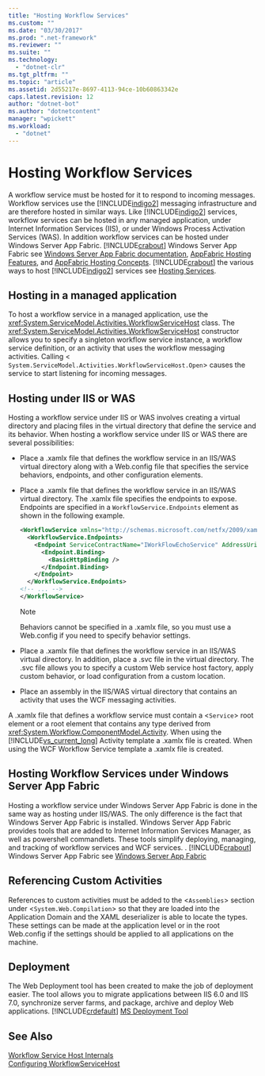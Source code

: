 ```yaml
---
title: "Hosting Workflow Services"
ms.custom: ""
ms.date: "03/30/2017"
ms.prod: ".net-framework"
ms.reviewer: ""
ms.suite: ""
ms.technology: 
  - "dotnet-clr"
ms.tgt_pltfrm: ""
ms.topic: "article"
ms.assetid: 2d55217e-8697-4113-94ce-10b60863342e
caps.latest.revision: 12
author: "dotnet-bot"
ms.author: "dotnetcontent"
manager: "wpickett"
ms.workload: 
  - "dotnet"
---
```

# Hosting Workflow Services
A workflow service must be hosted for it to respond to incoming messages. Workflow services use the [!INCLUDE[indigo2](../../../../includes/indigo2-md.md)] messaging infrastructure and are therefore hosted in similar ways. Like [!INCLUDE[indigo2](../../../../includes/indigo2-md.md)] services, workflow services can be hosted in any managed application, under Internet Information Services (IIS), or under Windows Process Activation Services (WAS). In addition workflow services can be hosted under Windows Server App Fabric. [!INCLUDE[crabout](../../../../includes/crabout-md.md)] Windows Server App Fabric see [Windows Server App Fabric documentation](http://go.microsoft.com/fwlink/?LinkId=193037), [AppFabric Hosting Features](http://go.microsoft.com/fwlink/?LinkId=196494), and [AppFabric Hosting Concepts](http://go.microsoft.com/fwlink/?LinkId=196495). [!INCLUDE[crabout](../../../../includes/crabout-md.md)] the various ways to host [!INCLUDE[indigo2](../../../../includes/indigo2-md.md)] services see [Hosting Services](../../../../docs/framework/wcf/hosting-services.md).  
  
## Hosting in a managed application  
 To host a workflow service in a managed application, use the <xref:System.ServiceModel.Activities.WorkflowServiceHost> class. The <xref:System.ServiceModel.Activities.WorkflowServiceHost> constructor allows you to specify a singleton workflow service instance, a workflow service definition, or an activity that uses the workflow messaging activities. Calling <<!--zz xref:System.ServiceModel.Activities.WorkflowServiceHost.Open%2A--> `System.ServiceModel.Activities.WorkflowServiceHost.Open`> causes the service to start listening for incoming messages.  
  
## Hosting under IIS or WAS  
 Hosting a workflow service under IIS or WAS involves creating a virtual directory and placing files in the virtual directory that define the service and its behavior. When hosting a workflow service under IIS or WAS there are several possibilities:  
  
-   Place a .xamlx file that defines the workflow service in an IIS/WAS virtual directory along with a Web.config file that specifies the service behaviors, endpoints, and other configuration elements.  
  
-   Place a .xamlx file that defines the workflow service in an IIS/WAS virtual directory. The .xamlx file specifies the endpoints to expose. Endpoints are specified in a `WorkflowService.Endpoints` element as shown in the following example.  
  
    ```xml  
    <WorkflowService xmlns="http://schemas.microsoft.com/netfx/2009/xaml/servicemodel"  xmlns:p1="http://schemas.microsoft.com/netfx/2009/xaml/activities" xmlns:sad="clr-namespace:System.Activities.Debugger;assembly=System.Activities" xmlns:x="http://schemas.microsoft.com/winfx/2006/xaml">  
      <WorkflowService.Endpoints>  
        <Endpoint ServiceContractName="IWorkFlowEchoService" AddressUri="">  
          <Endpoint.Binding>  
            <BasicHttpBinding />  
          </Endpoint.Binding>  
        </Endpoint>  
      </WorkflowService.Endpoints>  
    <!-- ... -->  
    </WorkflowService>  
    ```  
  
    > [!NOTE]
    >  Behaviors cannot be specified in a .xamlx file, so you must use a Web.config if you need to specify behavior settings.  
  
-   Place a .xamlx file that defines the workflow service in an IIS/WAS virtual directory. In addition, place a .svc file in the virtual directory. The .svc file allows you to specify a custom Web service host factory, apply custom behavior, or load configuration from a custom location.  
  
-   Place an assembly in the IIS/WAS virtual directory that contains an activity that uses the WCF messaging activities.  
  
 A .xamlx file that defines a workflow service must contain a <`Service`> root element or a root element that contains any type derived from <xref:System.Workflow.ComponentModel.Activity>. When using the [!INCLUDE[vs_current_long](../../../../includes/vs-current-long-md.md)] Activity template a .xamlx file is created. When using the WCF Workflow Service template a .xamlx file is created.  
  
## Hosting Workflow Services under Windows Server App Fabric  
 Hosting a workflow service under Windows Server App Fabric is done in the same way as hosting under IIS/WAS. The only difference is the fact that Windows Server App Fabric is installed. Windows Server App Fabric provides tools that are added to Internet Information Services Manager, as well as powershell commandlets. These tools simplify deploying, managing, and tracking of workflow services and WCF services. . [!INCLUDE[crabout](../../../../includes/crabout-md.md)] Windows Server App Fabric see [Windows Server App Fabric](http://go.microsoft.com/fwlink/?LinkId=193037)  
  
## Referencing Custom Activities  
 References to custom activities must be added to the <`Assemblies`> section under <`System.Web.Compilation`> so that they are loaded into the Application Domain and the XAML deserializer is able to locate the types. These settings can be made at the application level or in the root Web.config if the settings should be applied to all applications on the machine.  
  
## Deployment  
 The Web Deployment tool has been created to make the job of deployment easier. The tool allows you to migrate applications between IIS 6.0 and IIS 7.0, synchronize server farms, and package, archive and deploy Web applications. [!INCLUDE[crdefault](../../../../includes/crdefault-md.md)] [MS Deployment Tool](http://go.microsoft.com/fwlink/?LinkId=178690)  
  
## See Also  
 [Workflow Service Host Internals](../../../../docs/framework/wcf/feature-details/workflow-service-host-internals.md)  
 [Configuring WorkflowServiceHost](../../../../docs/framework/wcf/feature-details/configuring-workflowservicehost.md)
